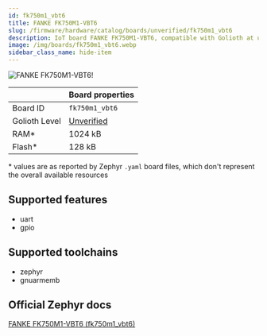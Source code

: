 ```yaml
---
id: fk750m1_vbt6
title: FANKE FK750M1-VBT6
slug: /firmware/hardware/catalog/boards/unverified/fk750m1_vbt6
description: IoT board FANKE FK750M1-VBT6, compatible with Golioth at unverified level.
image: /img/boards/fk750m1_vbt6.webp
sidebar_class_name: hide-item
---
```


[//]: # (This is an auto-generated file, do not edit! Changes to it will be lost upon re-generation)

![FANKE FK750M1-VBT6!](/img/boards/fk750m1_vbt6.webp "FANKE FK750M1-VBT6")

|                | Board properties     |
| -------------  | -------------------- |
| Board ID       | `fk750m1_vbt6` |
| Golioth Level  | [Unverified](/firmware/hardware#unverified-boards) |
| RAM*           | 1024 kB |
| Flash*         | 128 kB |

\* values are as reported by Zephyr `.yaml` board files, which don't represent the overall available resources



## Supported features

* uart
* gpio

## Supported toolchains

* zephyr
* gnuarmemb

## Official Zephyr docs

[FANKE FK750M1-VBT6 (fk750m1_vbt6)](https://docs.zephyrproject.org/latest/boards/fanke/fk750m1_vbt6/doc/index.html)
